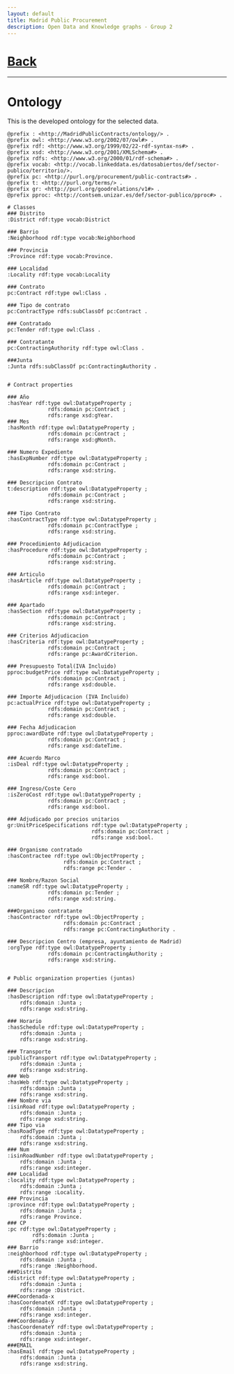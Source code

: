 ```yaml
---
layout: default
title: Madrid Public Procurement
description: Open Data and Knowledge graphs - Group 2
---
```


# [Back](./index.html) 

* * *

# Ontology

This is the developed ontology for the selected data.

	@prefix : <http://MadridPublicContracts/ontology/> .
	@prefix owl: <http://www.w3.org/2002/07/owl#> .
	@prefix rdf: <http://www.w3.org/1999/02/22-rdf-syntax-ns#> .
	@prefix xsd: <http://www.w3.org/2001/XMLSchema#> .
	@prefix rdfs: <http://www.w3.org/2000/01/rdf-schema#> .
	@prefix vocab: <http://vocab.linkeddata.es/datosabiertos/def/sector-publico/territorio/>.
	@prefix pc: <http://purl.org/procurement/public-contracts#> .
	@prefix t: <http://purl.org/terms/> .
	@prefix gr:	<http://purl.org/goodrelations/v1#> .
	@prefix pproc: <http://contsem.unizar.es/def/sector-publico/pproc#> .

	# Classes
	### Distrito
	:District rdf:type vocab:District

	### Barrio
	:Neighborhood rdf:type vocab:Neighborhood

	### Provincia
	:Province rdf:type vocab:Province.

	### Localidad 
	:Locality rdf:type vocab:Locality

	### Contrato
	pc:Contract rdf:type owl:Class .

	### Tipo de contrato
	pc:ContractType rdfs:subClassOf pc:Contract .

	### Contratado
	pc:Tender rdf:type owl:Class .

	### Contratante
	pc:ContractingAuthority rdf:type owl:Class .

	###Junta
	:Junta rdfs:subClassOf pc:ContractingAuthority .


	# Contract properties

	### Año 
	:hasYear rdf:type owl:DatatypeProperty ;
	             rdfs:domain pc:Contract ;
	             rdfs:range xsd:gYear.			 
	### Mes			 
	:hasMonth rdf:type owl:DatatypeProperty ;
	             rdfs:domain pc:Contract ;
	             rdfs:range xsd:gMonth.
				 
	### Numero Expediente		 
	:hasExpNumber rdf:type owl:DatatypeProperty ;
	             rdfs:domain pc:Contract ;
	             rdfs:range xsd:string.
				 
	### Descripcion Contrato 			 
	t:description rdf:type owl:DatatypeProperty ;
	             rdfs:domain pc:Contract ;
	             rdfs:range xsd:string.
				 
	### Tipo Contrato			 
	:hasContractType rdf:type owl:DatatypeProperty ;
	             rdfs:domain pc:ContractType ;
	             rdfs:range xsd:string.
				 
	### Procedimiento Adjudicacion		 
	:hasProcedure rdf:type owl:DatatypeProperty ;
	             rdfs:domain pc:Contract ;
	             rdfs:range xsd:string.
				 
	### Articulo
	:hasArticle rdf:type owl:DatatypeProperty ;
	             rdfs:domain pc:Contract ;
	             rdfs:range xsd:integer.
				 
	### Apartado		 
	:hasSection rdf:type owl:DatatypeProperty ;
	             rdfs:domain pc:Contract ;
	             rdfs:range xsd:string.
				 
	### Criterios Adjudicacion			 
	:hasCriteria rdf:type owl:DatatypeProperty ;
	             rdfs:domain pc:Contract ;
	             rdfs:range pc:AwardCriterion.
				 
	### Presupuesto Total(IVA Incluido)			 
	pproc:budgetPrice rdf:type owl:DatatypeProperty ;
	             rdfs:domain pc:Contract ;
	             rdfs:range xsd:double.
				 
	### Importe Adjudicacion (IVA Incluido)	 
	pc:actualPrice rdf:type owl:DatatypeProperty ;
	             rdfs:domain pc:Contract ;
	             rdfs:range xsd:double.
				 
	### Fecha Adjudicacion
	pproc:awardDate rdf:type owl:DatatypeProperty ;
	             rdfs:domain pc:Contract ;
	             rdfs:range xsd:dateTime.
				 
	### Acuerdo Marco			 
	:isDeal rdf:type owl:DatatypeProperty ;
	             rdfs:domain pc:Contract ;
	             rdfs:range xsd:bool.
				 
	### Ingreso/Coste Cero	 
	:isZeroCost rdf:type owl:DatatypeProperty ;
	             rdfs:domain pc:Contract ;
	             rdfs:range xsd:bool.

	### Adjudicado por precios unitarios 
	gr:UnitPriceSpecifications rdf:type owl:DatatypeProperty ;
	             	     	   rdfs:domain pc:Contract ;
	                           rdfs:range xsd:bool.

	### Organismo contratado 
	:hasContractee rdf:type owl:ObjectProperty ;
	                  rdfs:domain pc:Contract ;
	                  rdfs:range pc:Tender .

	### Nombre/Razon Social		 
	:nameSR rdf:type owl:DatatypeProperty ;
	             rdfs:domain pc:Tender ;
	             rdfs:range xsd:string.
					  
	###Organismo contratante			  
	:hasContractor rdf:type owl:ObjectProperty ;
	                  rdfs:domain pc:Contract ;
	                  rdfs:range pc:ContractingAuthority .	
					  
	### Descripcion Centro (empresa, ayuntamiento de Madrid)		 
	:orgType rdf:type owl:DatatypeProperty ;
	             rdfs:domain pc:ContractingAuthority ;
	             rdfs:range xsd:string.				  


	# Public organization properties (juntas)

	### Descripcion
	:hasDescription rdf:type owl:DatatypeProperty ;
		rdfs:domain :Junta ;
		rdfs:range xsd:string.

	### Horario
	:hasSchedule rdf:type owl:DatatypeProperty ;
		rdfs:domain :Junta ;
		rdfs:range xsd:string.

	### Transporte
	:publicTransport rdf:type owl:DatatypeProperty ;
		rdfs:domain :Junta ;
		rdfs:range xsd:string.
	### Web 
	:hasWeb rdf:type owl:DatatypeProperty ;
		rdfs:domain :Junta ;
		rdfs:range xsd:string.
	### Nombre via
	:isinRoad rdf:type owl:DatatypeProperty ;
		rdfs:domain :Junta ;
		rdfs:range xsd:string.
	### Tipo via
	:hasRoadType rdf:type owl:DatatypeProperty ;
		rdfs:domain :Junta ;
		rdfs:range xsd:string.
	### Num 
	:isinRoadNumber rdf:type owl:DatatypeProperty ;
		rdfs:domain :Junta ;
		rdfs:range xsd:integer.
	### Localidad
	:locality rdf:type owl:DatatypeProperty ;
		rdfs:domain :Junta ;
		rdfs:range :Locality.
	### Provincia
	:province rdf:type owl:DatatypeProperty ;
		rdfs:domain :Junta ;
		rdfs:range Province.
	### CP
	:pc rdf:type owl:DatatypeProperty ;
			rdfs:domain :Junta ;
			rdfs:range xsd:integer.
	### Barrio
	:neighborhood rdf:type owl:DatatypeProperty ;
		rdfs:domain :Junta ;
		rdfs:range :Neighborhood.
	###Distrito
	:district rdf:type owl:DatatypeProperty ;
		rdfs:domain :Junta ;
		rdfs:range :District.
	###Coordenada-x
	:hasCoordenateX rdf:type owl:DatatypeProperty ;
		rdfs:domain :Junta ;
		rdfs:range xsd:integer.
	###Coordenada-y
	:hasCoordenateY rdf:type owl:DatatypeProperty ;
		rdfs:domain :Junta ;
		rdfs:range xsd:integer.
	###EMAIL
	:hasEmail rdf:type owl:DatatypeProperty ;
		rdfs:domain :Junta ;
		rdfs:range xsd:string.